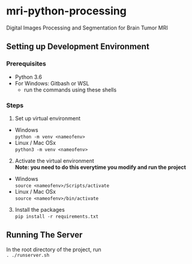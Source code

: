 # mri-python-processing
Digital Images Processing and Segmentation for Brain Tumor MRI


## Setting up Development Environment

### Prerequisites
* Python 3.6
* For Windows: Gitbash or WSL
   * run the commands using these shells


### Steps
1. Set up virtual environment   
* Windows   
```python -m venv <nameofenv>```
* Linux / Mac OSx  
```python3 -m venv <nameofenv>```

2. Activate the virtual environment  
__Note: you need to do this everytime you modify and run the project__  
* Windows  
```source <nameofenv>/Scripts/activate```
* Linux / Mac OSx  
```source <nameofenv>/bin/activate```

3. Install the packages  
```pip install -r requirements.txt```

## Running The Server

In the root directory of the project, run  
```. ./runserver.sh```